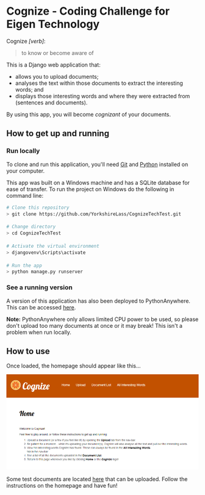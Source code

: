 
# Cognize - Coding Challenge for Eigen Technology

Cognize *[verb]*:
> to know or become aware of

This is a Django web application that:
* allows you to upload documents;
* analyses the text within those documents to extract the interesting words; and 
* displays those interesting words and where they were extracted from (sentences and documents). 

By using this app, you will become *cognizant* of your documents.


## How to get up and running

### Run locally

To clone and run this application, you'll need [Git](https://git-scm.com/downloads) and [Python](https://www.python.org/downloads/) installed on your computer.

This app was built on a Windows machine and has a SQLite database for ease of transfer. To run the project on Windows do the following in command line:

```bash
# Clone this repository
> git clone https://github.com/YorkshireLass/CognizeTechTest.git

# Change directory
> cd CognizeTechTest

# Activate the virtual environment
> djangovenv\Scripts\activate

# Run the app
> python manage.py runserver
```

### See a running version

A version of this application has also been deployed to PythonAnywhere. This can be accessed [here](http://yorkshirelass.pythonanywhere.com/).

**Note:** PythonAnywhere only allows limited CPU power to be used, so please don't upload too many documents at once or it may break! This isn't a problem when run locally.

## How to use

Once loaded, the homepage should appear like this...

![Cognize-Home](https://github.com/YorkshireLass/CognizeTechTest/blob/master/media/images/CognizeHome.PNG)

Some test documents are located [here](https://github.com/YorkshireLass/CognizeTechTest/blob/master/TestDocs) that can be uploaded. Follow the instructions on the homepage and have fun!



